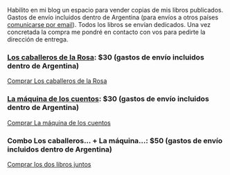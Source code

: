 <html><body><p>Habilito en mi blog un espacio para vender copias de mis libros publicados. Gastos de envío incluidos dentro de Argentina (para envíos a otros países <a title="jjconti@gmail.com" href="mailto:jjconti@gmail.com">comunicarse por email</a>). Todos los libros se envían dedicados. Una vez concretada la compra me pondré en contacto con vos para pedirte la dirección de entrega. 





</p><h3><a href="http://www.juanjoconti.com.ar/libros/cuentos2/" target="_blank">Los caballeros de la Rosa</a>:<strong> $30 </strong>(gastos de envío incluidos dentro de Argentina)</h3>



<a href="https://www.mercadopago.com/mla/checkout/pay?pref_id=38816302-0e7fa8bd-696b-48a6-9a9a-3295678d0196" name="MP-payButton" class="blue-l-rn-ar">Comprar Los caballeros de la Rosa</a>



<h3><a href="http://www.juanjoconti.com.ar/libros/cuentos/" target="_blank">La máquina de los cuentos</a>:<strong> $30 </strong>(gastos de envío incluidos dentro de Argentina)</h3>



<a href="https://www.mercadopago.com/mla/checkout/pay?pref_id=38816302-22ef13b0-189f-472a-86ac-282e85428659" name="MP-payButton" class="blue-l-rn-ar">Comprar La máquina de los cuentos</a>



<h3>Combo Los caballeros... + La máquina...:<strong> $50 </strong>(gastos de envío incluidos dentro de Argentina)</h3>



<a href="https://www.mercadopago.com/mla/checkout/pay?pref_id=38816302-cd760467-1646-4532-bb05-abd58d184371" name="MP-payButton" class="blue-l-rn-ar">Comprar los dos libros juntos</a></body></html>